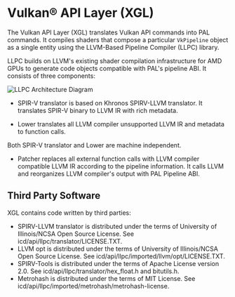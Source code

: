 
# Vulkan&reg; API Layer (XGL)

The Vulkan API Layer (XGL) translates Vulkan API commands into PAL commands. It compiles shaders that compose a particular `VkPipeline` object as a single entity using the LLVM-Based Pipeline Compiler (LLPC) library. 

LLPC builds on LLVM's existing shader compilation infrastructure for AMD GPUs to generate code objects compatible with PAL's pipeline ABI. It consists of three components: 

![LLPC Architecture Diagram](LLPCArch.png)

* SPIR-V translator is based on Khronos SPIRV-LLVM translator. It translates SPIR-V binary to LLVM IR with rich metadata. 

* Lower translates all LLVM compiler unsupported LLVM IR and metadata to function calls. 

Both SPIR-V translator and Lower are machine independent. 

* Patcher replaces all external function calls with LLVM compiler compatible LLVM IR according to the pipeline information. It calls LLVM and reorganizes LLVM compiler's output with PAL Pipeline ABI.  

## Third Party Software  
XGL contains code written by third parties:
* SPIRV-LLVM translator is distributed under the terms of University of Illinois/NCSA Open Source License. See icd/api/llpc/translator/LICENSE.TXT.  
* LLVM opt is distributed under the terms of University of Illinois/NCSA Open Source License. See icd/api/llpc/imported/llvm/opt/LICENSE.TXT.
* SPIRV-Tools is distributed under the terms of Apache License version 2.0. See icd/api/llpc/translator/hex_float.h and bitutils.h.
* Metrohash is distributed under the terms of MIT License. See icd/api/llpc/imported/metrohash/metrohash-license.











